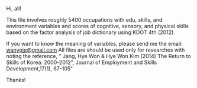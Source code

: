 

Hi, all! 

This file involves roughly 5400 occupations with edu, skills, and environment variables and scores of cognitive, sensory, and physical skills based on the factor analysis of job dictionary using KDOT 4th (2012). 

If you want to know the meaning of variables, please send me the email:
wanypie@gmail.com
All files are should be used only for researches with noting the reference, 
" Jang, Hye Won & Hye Won Kim (2014) The Return to Skills of Korea: 2000-2012”, Journal of Employment and Skills Development,17(1), 67-105" 

Thanks!

